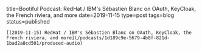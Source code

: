 
title=Bootiful Podcast: RedHat / IBM's Sébastien Blanc on OAuth, KeyCloak, the French riviera, and more
date=2019-11-15
type=post
tags=blog
status=published
~~~~~~
[(2019-11-15) RedHat / IBM's Sébastien Blanc on OAuth, KeyCloak, the French riviera, and more](/podcasts/1d189c9e-5679-4b8f-821d-1bad2a8cd501/produced-audio) 
            